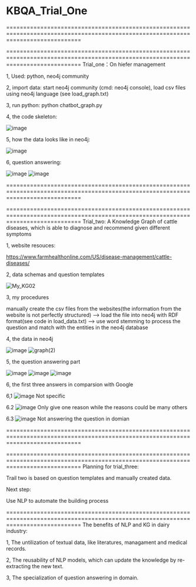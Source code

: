 # KBQA_Trial_One
==================================================================================================================================



==================================================================================================================================
Trial_one：On hiefer management

1, Used:
python, 
neo4j community

2, import data:
start neo4j community (cmd: neo4j console),
load csv files using neo4j language (see load_graph.txt)

3, run python:
python chatbot_graph.py

4, the code skeleton:


![image](https://user-images.githubusercontent.com/77312114/121019573-2273b500-c7d2-11eb-9fbd-9c50957b86ec.png)

5, how the data looks like in neo4j:

![image](https://user-images.githubusercontent.com/77312114/120652874-c13aa180-c4b2-11eb-8c18-5f5524a89d6c.png)

6, question answering:

![image](https://user-images.githubusercontent.com/77312114/119590979-5c26e200-be08-11eb-984f-7818448a09ce.png)
![image](https://user-images.githubusercontent.com/77312114/121019813-5b138e80-c7d2-11eb-9d2b-2201740a643a.png)



==================================================================================================================================

              
   
   
==================================================================================================================================
Trial_two: A Knowledge Graph of cattle diseases, which is able to diagnose and recommend given different symptoms 

1, website resouces:

https://www.farmhealthonline.com/US/disease-management/cattle-diseases/

2, data schemas and question templates

![My_KG02](https://user-images.githubusercontent.com/77312114/122015338-988ba380-cdf2-11eb-9d3d-3e2b86f23398.jpg)


3, my procedures

manually create the csv files from the websites(the information from the website is not perfectly structured) --> load the file into neo4j with RDF format(see code in load_data.txt) --> use word stemming to process the question and match with the entities in the neo4j database

4, the data in neo4j 

![image](https://user-images.githubusercontent.com/77312114/122011997-49903f00-cdef-11eb-9e34-3aede95ec5e0.png)
![graph(2)](https://user-images.githubusercontent.com/77312114/122014688-fff52380-cdf1-11eb-92ed-eb96096881fa.png)


5, the question answering part

![image](https://user-images.githubusercontent.com/77312114/122015734-f0c2a580-cdf2-11eb-8d27-f5c7e77b3bc9.png)
![image](https://user-images.githubusercontent.com/77312114/122015821-0768fc80-cdf3-11eb-9fb4-77b4361a86bc.png)
![image](https://user-images.githubusercontent.com/77312114/122015872-151e8200-cdf3-11eb-8941-e18550af1b4e.png)

6, the first three answers in comparsion with Google

6,1 ![image](https://user-images.githubusercontent.com/77312114/122173954-e36def80-ceb4-11eb-9a59-91ce0d89a2fb.png)
Not specific

6.2 ![image](https://user-images.githubusercontent.com/77312114/122174078-000a2780-ceb5-11eb-8e4b-b81c0eee8ad5.png)
Only give one reason while the reasons could be many others

6.3 ![image](https://user-images.githubusercontent.com/77312114/122174225-1fa15000-ceb5-11eb-8dda-34a12bc4de55.png)
Not answering the question in domian



==================================================================================================================================

              
   
   
==================================================================================================================================
Planning for trial_three:

Trail two is based on question templates and manually created data. 

Next step: 

Use NLP to automate the building process 

==================================================================================================================================
The benefits of NLP and KG in dairy industry: 

1, The untilization of textual data, like literatures, managament and medical records. 

2, The reusability of NLP models, which can update the knowledge by re-extracting the new text. 

3, The specialization of question answering in domain. 
